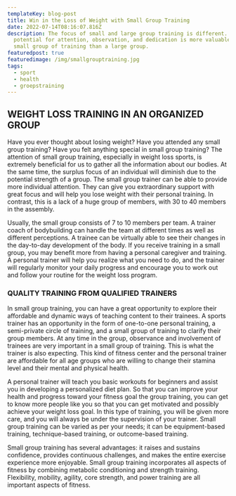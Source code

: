 ```yaml
---
templateKey: blog-post
title: Win in the Loss of Weight with Small Group Training
date: 2022-07-14T08:16:07.816Z
description: The focus of small and large group training is different. The
  potential for attention, observation, and dedication is more valuable to a
  small group of training than a large group.
featuredpost: true
featuredimage: /img/smallgrouptraining.jpg
tags:
  - sport
  - health
  - groepstraining
---
```

## WEIGHT LOSS TRAINING IN AN ORGANIZED GROUP

Have you ever thought about losing weight? Have you attended any small group training? Have you felt anything special in small group training? The attention of small group training, especially in weight loss sports, is extremely beneficial for us to gather all the information about our bodies. At the same time, the surplus focus of an individual will diminish due to the potential strength of a group. The small group trainer can be able to provide more individual attention. They can give you extraordinary support with great focus and will help you lose weight with their personal training. In contrast, this is a lack of a huge group of members, with 30 to 40 members in the assembly. 

Usually, the small group consists of 7 to 10 members per team. A trainer coach of bodybuilding can handle the team at different times as well as different perceptions. A trainee can be virtually able to see their changes in the day-to-day development of the body. If you receive training in a small group, you may benefit more from having a personal caregiver and training. A personal trainer will help you realize what you need to do, and the trainer will regularly monitor your daily progress and encourage you to work out and follow your routine for the weight loss program.



### QUALITY TRAINING FROM QUALIFIED TRAINERS 

In small group training, you can have a great opportunity to explore their affordable and dynamic ways of teaching content to their trainees. A sports trainer has an opportunity in the form of one-to-one personal training, a semi-private circle of training, and a small group of training to clarify their group members. At any time in the group, observance and involvement of trainees are very important in a small group of training. This is what the trainer is also expecting. This kind of fitness center and the personal trainer are affordable for all age groups who are willing to change their stamina level and their mental and physical health. 

A personal trainer will teach you basic workouts for beginners and assist you in developing a personalized diet plan. So that you can improve your health and progress toward your fitness goal the group training, you can get to know more people like you so that you can get motivated and possibly achieve your weight loss goal. In this type of training, you will be given more care, and you will always be under the supervision of your trainer. Small group training can be varied as per your needs; it can be equipment-based training, technique-based training, or outcome-based training.

Small group training has several advantages: it raises and sustains confidence, provides continuous challenges, and makes the entire exercise experience more enjoyable. Small group training incorporates all aspects of fitness by combining metabolic conditioning and strength training. Flexibility, mobility, agility, core strength, and power training are all important aspects of fitness.
